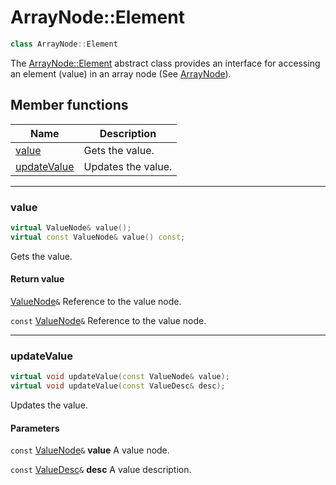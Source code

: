 # ArrayNode::Element

```c++
class ArrayNode::Element
```

The [ArrayNode::Element](ArrayNodeElement.md) abstract class provides an interface for accessing an element (value) in an array node (See [ArrayNode](ArrayNode.md)).

## Member functions

| Name | Description |
| ---- | ---- |
| [value](#value) | Gets the value. |
| [updateValue](#updateValue) | Updates the value. |

* * *

### value

```c++
virtual ValueNode& value();
virtual const ValueNode& value() const;
```

Gets the value.

#### Return value

[ValueNode](ValueNode.md)`&` Reference to the value node.

`const` [ValueNode](ValueNode.md)`&` Reference to the value node.

* * *

### updateValue

```c++
virtual void updateValue(const ValueNode& value);
virtual void updateValue(const ValueDesc& desc);
```

Updates the value.

#### Parameters

`const` [ValueNode](ValueNode.md)`&` **value** A value node.

`const` [ValueDesc](ValueDesc.md)`&` **desc** A value description.

